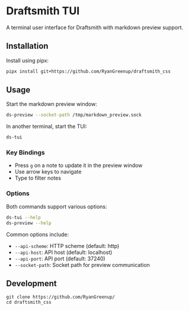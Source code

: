 # Draftsmith TUI

A terminal user interface for Draftsmith with markdown preview support.

## Installation

Install using pipx:

```bash
pipx install git+https://github.com/RyanGreenup/draftsmith_css
```

## Usage

Start the markdown preview window:

```bash
ds-preview --socket-path /tmp/markdown_preview.sock
```

In another terminal, start the TUI:

```bash
ds-tui
```

### Key Bindings

- Press `g` on a note to update it in the preview window
- Use arrow keys to navigate
- Type to filter notes

### Options

Both commands support various options:

```bash
ds-tui --help
ds-preview --help
```

Common options include:
- `--api-scheme`: HTTP scheme (default: http)
- `--api-host`: API host (default: localhost)
- `--api-port`: API port (default: 37240)
- `--socket-path`: Socket path for preview communication


## Development

```
git clone https://github.com/RyanGreenup/
cd draftsmith_css

```


